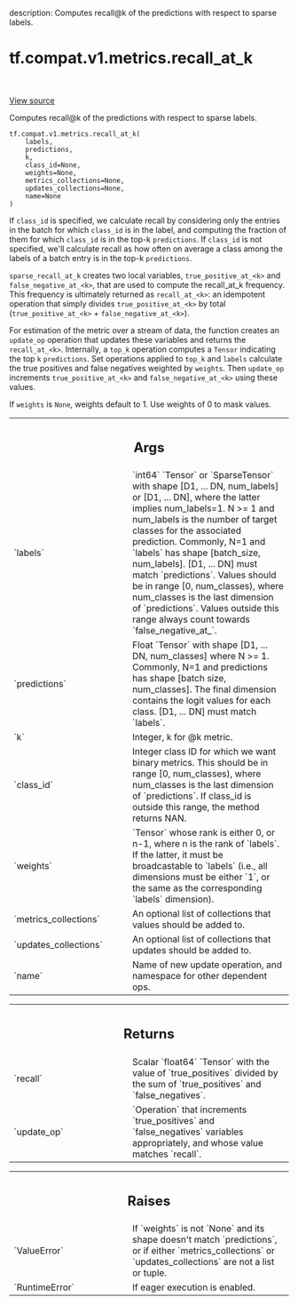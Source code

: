description: Computes recall@k of the predictions with respect to sparse labels.

<div itemscope itemtype="http://developers.google.com/ReferenceObject">
<meta itemprop="name" content="tf.compat.v1.metrics.recall_at_k" />
<meta itemprop="path" content="Stable" />
</div>

# tf.compat.v1.metrics.recall_at_k

<!-- Insert buttons and diff -->

<table class="tfo-notebook-buttons tfo-api nocontent" align="left">

</table>

<a target="_blank" class="external" href="/code/stable/tensorflow/python/ops/metrics_impl.py">View source</a>



Computes recall@k of the predictions with respect to sparse labels.


<pre class="devsite-click-to-copy prettyprint lang-py tfo-signature-link">
<code>tf.compat.v1.metrics.recall_at_k(
    labels,
    predictions,
    k,
    class_id=None,
    weights=None,
    metrics_collections=None,
    updates_collections=None,
    name=None
)
</code></pre>



<!-- Placeholder for "Used in" -->

If `class_id` is specified, we calculate recall by considering only the
    entries in the batch for which `class_id` is in the label, and computing
    the fraction of them for which `class_id` is in the top-k `predictions`.
If `class_id` is not specified, we'll calculate recall as how often on
    average a class among the labels of a batch entry is in the top-k
    `predictions`.

`sparse_recall_at_k` creates two local variables,
`true_positive_at_<k>` and `false_negative_at_<k>`, that are used to compute
the recall_at_k frequency. This frequency is ultimately returned as
`recall_at_<k>`: an idempotent operation that simply divides
`true_positive_at_<k>` by total (`true_positive_at_<k>` +
`false_negative_at_<k>`).

For estimation of the metric over a stream of data, the function creates an
`update_op` operation that updates these variables and returns the
`recall_at_<k>`. Internally, a `top_k` operation computes a `Tensor`
indicating the top `k` `predictions`. Set operations applied to `top_k` and
`labels` calculate the true positives and false negatives weighted by
`weights`. Then `update_op` increments `true_positive_at_<k>` and
`false_negative_at_<k>` using these values.

If `weights` is `None`, weights default to 1. Use weights of 0 to mask values.

<!-- Tabular view -->
 <table class="responsive fixed orange">
<colgroup><col width="214px"><col></colgroup>
<tr><th colspan="2"><h2 class="add-link">Args</h2></th></tr>

<tr>
<td>
`labels`<a id="labels"></a>
</td>
<td>
`int64` `Tensor` or `SparseTensor` with shape
[D1, ... DN, num_labels] or [D1, ... DN], where the latter implies
num_labels=1. N >= 1 and num_labels is the number of target classes for
the associated prediction. Commonly, N=1 and `labels` has shape
[batch_size, num_labels]. [D1, ... DN] must match `predictions`. Values
should be in range [0, num_classes), where num_classes is the last
dimension of `predictions`. Values outside this range always count
towards `false_negative_at_<k>`.
</td>
</tr><tr>
<td>
`predictions`<a id="predictions"></a>
</td>
<td>
Float `Tensor` with shape [D1, ... DN, num_classes] where
N >= 1. Commonly, N=1 and predictions has shape [batch size, num_classes].
The final dimension contains the logit values for each class. [D1, ... DN]
must match `labels`.
</td>
</tr><tr>
<td>
`k`<a id="k"></a>
</td>
<td>
Integer, k for @k metric.
</td>
</tr><tr>
<td>
`class_id`<a id="class_id"></a>
</td>
<td>
Integer class ID for which we want binary metrics. This should be
in range [0, num_classes), where num_classes is the last dimension of
`predictions`. If class_id is outside this range, the method returns NAN.
</td>
</tr><tr>
<td>
`weights`<a id="weights"></a>
</td>
<td>
`Tensor` whose rank is either 0, or n-1, where n is the rank of
`labels`. If the latter, it must be broadcastable to `labels` (i.e., all
dimensions must be either `1`, or the same as the corresponding `labels`
dimension).
</td>
</tr><tr>
<td>
`metrics_collections`<a id="metrics_collections"></a>
</td>
<td>
An optional list of collections that values should
be added to.
</td>
</tr><tr>
<td>
`updates_collections`<a id="updates_collections"></a>
</td>
<td>
An optional list of collections that updates should
be added to.
</td>
</tr><tr>
<td>
`name`<a id="name"></a>
</td>
<td>
Name of new update operation, and namespace for other dependent ops.
</td>
</tr>
</table>



<!-- Tabular view -->
 <table class="responsive fixed orange">
<colgroup><col width="214px"><col></colgroup>
<tr><th colspan="2"><h2 class="add-link">Returns</h2></th></tr>

<tr>
<td>
`recall`<a id="recall"></a>
</td>
<td>
Scalar `float64` `Tensor` with the value of `true_positives` divided
by the sum of `true_positives` and `false_negatives`.
</td>
</tr><tr>
<td>
`update_op`<a id="update_op"></a>
</td>
<td>
`Operation` that increments `true_positives` and
`false_negatives` variables appropriately, and whose value matches
`recall`.
</td>
</tr>
</table>



<!-- Tabular view -->
 <table class="responsive fixed orange">
<colgroup><col width="214px"><col></colgroup>
<tr><th colspan="2"><h2 class="add-link">Raises</h2></th></tr>

<tr>
<td>
`ValueError`<a id="ValueError"></a>
</td>
<td>
If `weights` is not `None` and its shape doesn't match
`predictions`, or if either `metrics_collections` or `updates_collections`
are not a list or tuple.
</td>
</tr><tr>
<td>
`RuntimeError`<a id="RuntimeError"></a>
</td>
<td>
If eager execution is enabled.
</td>
</tr>
</table>

